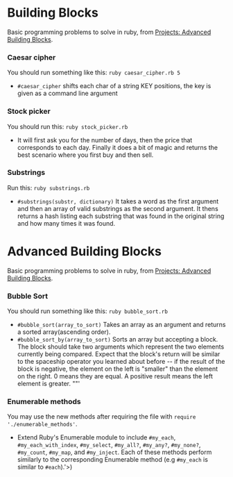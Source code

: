 # Building Blocks

Basic programming problems to solve in ruby, from [Projects: Advanced Building Blocks](http://www.theodinproject.com/ruby-programming/advanced-building-blocks).


### Caesar cipher

You should run something like this:  `ruby caesar_cipher.rb 5`

* `#caesar_cipher` shifts each char of a string KEY positions, the key is given as a command line argument


### Stock picker

You should run this: `ruby stock_picker.rb`

* It will first ask you for the number of days, then the price that corresponds to each day. Finally it does a bit of magic and returns the best scenario where you first buy and then sell.


### Substrings

Run this: `ruby substrings.rb`

* `#substrings(substr, dictionary)` It takes a word as the first argument and then an array of valid substrings as the second argument. It thens returns a hash listing each substring that was found in the original string and how many times it was found.



# Advanced Building Blocks

Basic programming problems to solve in ruby, from [Projects: Advanced Building Blocks](http://www.theodinproject.com/ruby-programming/advanced-building-blocks).


### Bubble Sort

You should run something like this: `ruby bubble_sort.rb`

* `#bubble_sort(array_to_sort)` Takes an array as an argument and returns a sorted array(ascending order).
* `#bubble_sort_by(array_to_sort)` Sorts an array but accepting a block. The block should take two arguments which represent the two elements currently being compared. Expect that the block's return will be similar to the spaceship operator you learned about before -- if the result of the block is negative, the element on the left is "smaller" than the element on the right. 0 means they are equal. A positive result means the left element is greater. ""'


### Enumerable methods

You may use the new methods after requiring the file with `require './enumerable_methods'`.

* Extend Ruby's Enumerable module to include `#my_each`, `#my_each_with_index`, `#my_select`, `#my_all?`, `#my_any?`, `#my_none?`, `#my_count`, `#my_map`, and `#my_inject`.  Each of these methods perform similarly to the corresponding Enumerable method (e.g `#my_each` is similar to `#each`).'>)
